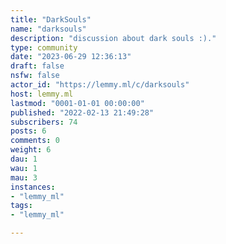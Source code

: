 ```yaml
---
title: "DarkSouls" 
name: "darksouls"
description: "discussion about dark souls :)."
type: community
date: "2023-06-29 12:36:13"
draft: false
nsfw: false
actor_id: "https://lemmy.ml/c/darksouls"
host: lemmy.ml
lastmod: "0001-01-01 00:00:00"
published: "2022-02-13 21:49:28"
subscribers: 74
posts: 6
comments: 0
weight: 6
dau: 1
wau: 1
mau: 3
instances:
- "lemmy_ml"
tags: 
- "lemmy_ml"

---
```

